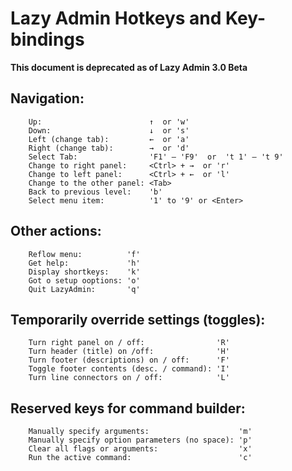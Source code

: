 # Lazy Admin Hotkeys and Key-bindings

**This document is deprecated as of Lazy Admin 3.0 Beta**


## **Navigation:**


```
    Up:                        ↑  or 'w'
    Down:                      ↓  or 's'
    Left (change tab):         ←  or 'a'
    Right (change tab):        →  or 'd'
    Select Tab:                'F1' – 'F9'  or  't 1' – 't 9'
    Change to right panel:     <Ctrl> + →  or 'r'
    Change to left panel:      <Ctrl> + ←  or 'l'
    Change to the other panel: <Tab>
    Back to previous level:    'b'
    Select menu item:          '1' to '9' or <Enter>
```

## **Other actions:**

```
    Reflow menu:          'f'
    Get help:             'h'
    Display shortkeys:    'k'
    Got o setup ooptions: 'o'
    Quit LazyAdmin:       'q'
```

## **Temporarily override settings (toggles):**

```
    Turn right panel on / off:                'R'
    Turn header (title) on /off:              'H'
    Turn footer (descriptions) on / off:      'F'
    Toggle footer contents (desc. / command): 'I'
    Turn line connectors on / off:            'L'  
```

## **Reserved keys for command builder:**

```
    Manually specify arguments:                    'm'
    Manually specify option parameters (no space): 'p'
    Clear all flags or arguments:                  'x'
    Run the active command:                        'c'
```
